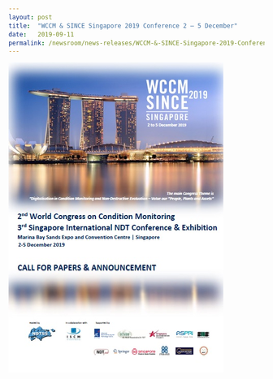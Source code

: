 ```yaml
---
layout: post
title:  "WCCM & SINCE Singapore 2019 Conference 2 – 5 December"
date:   2019-09-11
permalink: /newsroom/news-releases/WCCM-&-SINCE-Singapore-2019-Conference-2-–-5-December
---
```


[![wccm-and-since-singapore-brochure-cover](/images/press-release/photos/wccm-and-since-singapore-brochure-cover.jpg)](/files/wccm-and-since-singapore-2019.pdf)
